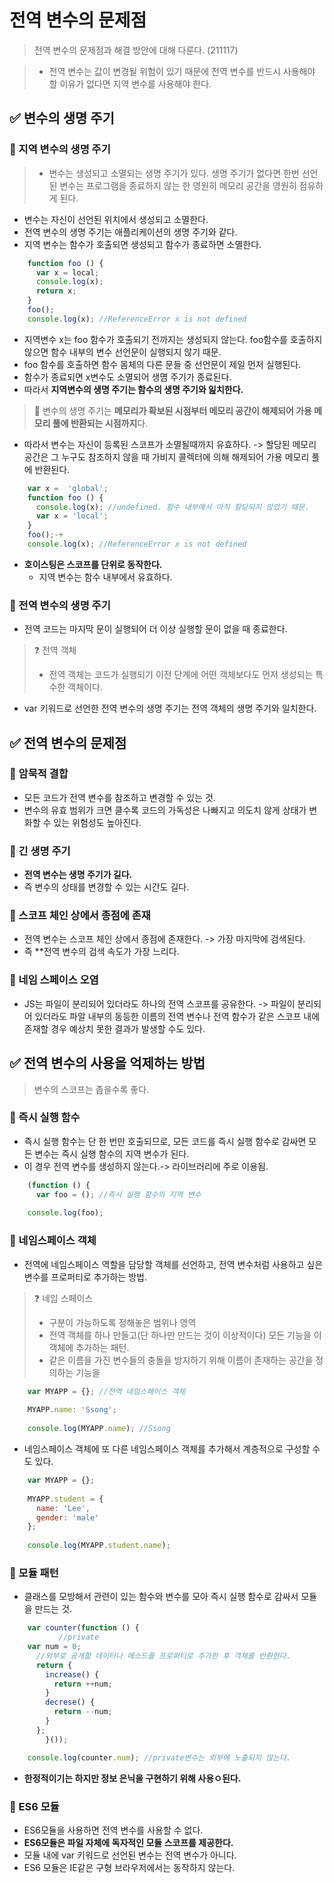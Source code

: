 # 전역 변수의 문제점
> 전역 변수의 문제점과 해결 방안에 대해 다룬다. (211117)

> - 전역 변수는 값이 변경될 위험이 있기 때문에 전역 변수를 반드시 사용해야 할 이유가 없다면 지역 변수를 사용해야 한다.

## ✅ 변수의 생명 주기
### 🔰 지역 변수의 생명 주기
> - 변수는 생성되고 소멸되는 생명 주기가 있다. 생명 주기가 없다면 한번 선언된 변수는 프로그램을 종료하지 않는 한 영원히 메모리 공간을 영원히 점유하게 된다. 

- 변수는 자신이 선언된 위치에서 생성되고 소멸한다.
- 전역 변수의 생명 주기는 애플리케이션의 생명 주기와 같다.
- 지역 변수는 함수가 호출되면 생성되고 함수가 종료하면 소멸한다.

```js
	function foo () {
	  var x = local;
	  console.log(x);
      return x;
    }
	foo();
	console.log(x); //ReferenceError x is not defined
```
- 지역변수 x는  foo 함수가 호출되기 전까지는 생성되지 않는다. foo함수를 호출하지 않으면 함수 내부의 변수 선언문이 실행되지 않기 때문.
- foo 함수를 호출하면 함수 몸체의 다른 문들 중 선언문이 제일 먼저 실행된다.
- 함수가 종료되면 x변수도 소멸되어 생몀 주기가 종료된다.
- 따라서 **지역변수의 생명 주기는 함수의 생명 주기와 잂치한다.**

> 📌 변수의 생명 주기는 **메모리가 확보된 시점부터 메모리 공간이 해제되어 가용 메모리 풀에 반환되는 시점까지**다. 
- 따라서 변수는 자신이 등록된 스코프가 소멸될때까지 유효하다. -> 할당된 메모리 공간은 그 누구도 참조하지 않을 때 가비지 콜렉터에 의해 해제되어 가용 메모리 풀에 반환된다.
```js
	var x =  'global';
	function foo () {
	  console.log(x); //undefined. 함수 내부에서 아직 할당되지 않았기 때문.
      var x = 'local';
    }
	foo();-+
	console.log(x); //ReferenceError x is not defined
```
- **호이스팅은 스코프를 단위로 동작한다.**
   - 지역 변수는 함수 내부에서 유효하다.
   
 ### 🔰 전역 변수의 생명 주기
 - 전역 코드는 마지막 문이 실행되어 더 이상 실행할 문이 없을 때 종료한다.
 > ❓ 전역 객체
 > - 전역 객체는 코드가 실행되기 이전 단계에 어떤 객체보다도 먼저 생성되는 특수한 객체이다.
 - var 키워드로 선언한 전역 변수의 생명 주기는 전역 객체의 생명 주기와 일치한다.
 
## ✅ 전역 변수의 문제점
### 💠 암묵적 결합
- 모든 코드가 전역 변수를 참조하고 변경할 수 있는 것.
- 변수의 유효 범위가 크면 클수록 코드의 가독성은 나빠지고 의도치 않게 상태가 변화할 수 있는 위험성도 높아진다.
 
### 💠 긴 생명 주기
- **전역 변수는 생명 주기가 길다.**
- 즉  변수의 상태를 변경할 수 있는 시간도 길다.

### 💠 스코프 체인 상에서 종점에 존재
- 전역 변수는 스코프 체인 상에서 종점에 존재한다. -> 가장 마지막에 검색된다.
- 즉 **전역 변수의 검색 속도가 가장 느리다.

### 💠 네임 스페이스 오염
- JS는 파일이 분리되어 있더라도 하나의 전역 스코프를 공유한다. -> 파일이 분리되어 있더라도 파알 내부의 동등한 이름의 전역 변수나 전역 함수가 같은 스코프 내에 존재할 경우 예상치 못한 결과가 발생할 수도 있다.

## ✅ 전역 변수의 사용을 억제하는 방법
> 변수의 스코프는 좁을수록 좋다.

### 🔰 즉시 실행 함수
- 즉시 실행 함수는 단 한 번만 호출되므로, 모든 코드를 즉시 실행 함수로 감싸면 모든 변수는 즉시 실행 함수의 지역 변수가 된다.
- 이 경우 전역 변수를 생성하지 않는다.-> 라이브러리에 주로 이용됨.
```js
	(function () {
	  var foo = (); //즉시 실행 함수의 지역 변수
	
	console.log(foo);
```
### 🔰 네임스페이스 객체
- 전역에 네임스페이스 역할을 담당할 객체를 선언하고, 전역 변수처럼 사용하고 싶은 변수를 프로퍼티로 추가하는 방법.
> ❓ 네임 스페이스
> - 구분이 가능하도록 정해놓은 범위나 영역
> - 전역 객체를 하나 만들고(단 하나만 만드는 것이 이상적이다) 모든 기능을 이 객체에 추가하는 패턴.
> - 같은 이름을 가진 변수들의 충돌을 방지하기 위해 이름이 존재하는 공간을 정의하는 기능을
```js
	var MYAPP = {}; //전역 네임스페이스 객체
	
	MYAPP.name: 'Ssong';
	
	console.log(MYAPP.name); //Ssong
```
- 네임스페이스 객체에 또 다른 네임스페이스 객체를 추가해서 계층적으로 구성할 수도 있다.
```js
	var MYAPP = {};
	
	MYAPP.student = {
	  name: 'Lee',
	  gender: 'male'
	};
	
	console.log(MYAPP.student.name);
```
### 🔰 모듈 패턴
- 클래스를 모방해서 관련이 있는 함수와 변수를 모아 즉시 실행 함수로 감싸서 모듈을 만드는 것.
```js	
	var counter(function () {
	       //private 
	var num = 0;
	  //외부로 공개할 데이터나 메소드를 프로퍼티로 추가한 후 객체를 반환한다.
	  return {
	    increase() {
	      return ++num;
	    }
	    decrese() {
	      return --num;
	    }
	  };
        }());

	console.log(counter.num); //private변수는 외부에 노출되지 않는다.
```
- **한정적이기는 하지만 정보 은닉을 구현하기 위해 사용ㅇ된다.**
### 🔰 ES6 모듈
- ES6모듈을 사용하면 전역 변수를 사용할 수 없다.
- **ES6모듈은 파일 자체에 독자적인 모듈 스코프를 제공한다.**
- 모듈 내에 var 키워드로 선언된 변수는 전역 변수가 아니다.
- ES6 모듈은 IE같은 구형 브라우저에서는 동작하지 않는다.